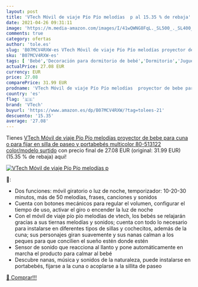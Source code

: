 ```yaml
---
layout: post
title: 'VTech Móvil de viaje Pío Pío melodías  p al 15.35 % de rebaja'
date: 2021-04-26 09:31:11
image: 'https://m.media-amazon.com/images/I/41wQWNG8FqL._SL500_._SL400_.jpg'
comments: true
category: ofertas
author: 'tole.es'
slug: 'B07MCV4RXW-es VTech Móvil de viaje Pío Pío melodías proyector de bebe...'
sku: 'B07MCV4RXW-es'
tags: [ 'Bebé','Decoración para dormitorio de bebé','Dormitorio','Juguetes','Juguetes para Bebés y primera infancia','Juguetes para bebés','Juguetes y juegos','Móviles para bebé','bebe','portabebés','vtech', ]
actualPrice: 27.08 EUR
currency: EUR
price: 27.08
comparePrice: 31.99 EUR
prodname: 'VTech Móvil de viaje Pío Pío melodías  proyector de bebe para cuna o para fijar en silla de paseo y portabebés  multicolor  80-513122    color/modelo surtido'
country: 'es'
flag: '🇪🇸'
brand: 'VTech'
buyurl: 'https://www.amazon.es/dp/B07MCV4RXW/?tag=tolees-21'
descuento: '15.35'
average: '27.08'
---
```


Tienes [VTech Móvil de viaje Pío Pío melodías  proyector de bebe para cuna o para fijar en silla de paseo y portabebés  multicolor  80-513122    color/modelo surtido](https://www.amazon.es/dp/B07MCV4RXW/?tag=tolees-21) con precio final de  27.08 EUR (original: 31.99 EUR) (15.35 %  de rebaja) aqui!

[![VTech Móvil de viaje Pío Pío melodías  p](https://m.media-amazon.com/images/I/41wQWNG8FqL._SL500_._SL400_.jpg)](https://www.amazon.es/dp/B07MCV4RXW/?tag=tolees-21)

🔎:

- Dos funciones: móvil giratorio o luz de noche, temporizador: 10-20-30 minutos, más de 50 melodías, frases, canciones y sonidos
- Cuenta con botones mecánicos para regular el volumen, configurar el tiempo de uso, activar el giro o encender la luz de noche
- Con el móvil de viaje pío pío melodías de vtech, los bebés se relajarán gracias a sus tiernas melodías y sonidos; cuenta con todo lo necesario para instalarse en diferentes tipos de sillas y cochecitos, además de la cuna; sus personajes giran suavemente y sus nanas calman a los peques para que concilien el sueño estén donde estén
- Sensor de sonido que reacciona al llanto y pone automáticamente en marcha el producto para calmar al bebé
- Descubre nanas, música y sonidos de la naturaleza, puede instalarse en portabebés, fijarse a la cuna o acoplarse a la sillita de paseo

[🛒 Comprar!!!](https://www.amazon.es/dp/B07MCV4RXW/?tag=tolees-21)
